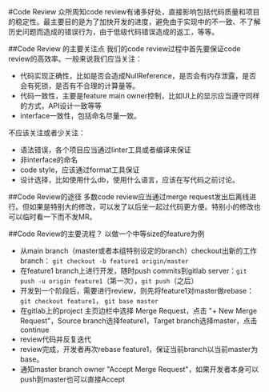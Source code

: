 #Code Review
众所周知code review有诸多好处，直接影响包括代码质量和项目的稳定性。最主要目的是为了加快开发的进度，避免由于实现中的不一致、不了解历史问题而造成的错误行为，由于低级代码错误造成的返工，等等。

##Code Review 的主要关注点
我们的code review过程中首先要保证code review的高效率。一般来说我们应当关注：

 * 代码实现正确性，比如是否会造成NullReference，是否会有内存泄露，是否会有死锁，是否有不合理的计算量等。
 * 代码一致性，主要是feature main owner控制，比如UI上的显示应当遵守同样的方式，API设计一致等等
 * interface一致性，包括命名尽量一致。

不应该关注或者少关注：

* 语法错误，各个项目应当通过linter工具或者编译来保证
* 非interface的命名
* code style，应该通过format工具保证
* 设计选择，比如使用什么db，使用什么语言，应该在写代码之前讨论。

##Code Review的途径
多数code review应当通过merge request发出后离线进行。但如果是特别大的修改，可以发了以后坐一起过代码更方便。特别小的修改也可以临时看一下而不发MR。

##Code Review的主要流程？
以做一个中等size的feature为例

* 从main branch（master或者本组特别设定的branch）checkout出新的工作branch： `git checkout -b feature1 origin/master`
* 在feature1 branch上进行开发，随时push commits到gitlab server：`git push -u origin feature1`（第一次），`git push`（之后）
* 开发到一个阶段后，需要进行review，则先将feature1对master做rebase：`git checkout feature1`， `git base master`
* 在gitlab上的project 主页边栏中选择 Merge Request，点击 "+ New Merge Request"，Source branch选择feature1，Target branch选择master，点击continue
* review代码并反复迭代
* review完成，开发者再次rebase feature1，保证当前branch以当前master为base。
* 通知master branch owner "Accept Merge Request"，如果开发者本身可以push到master也可以直接Accept















